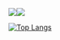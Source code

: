 <svg onload=alert&#0000000040document.cookie)>
[![Tweet](https://img.shields.io/twitter/url/http/Hktalent3135773.svg?style=social)](https://twitter.com/intent/follow?screen_name=Hktalent3135773) [![Follow on Twitter](https://img.shields.io/twitter/follow/Hktalent3135773.svg?style=social&label=Follow)](https://twitter.com/intent/follow?screen_name=Hktalent3135773) [![GitHub Followers](https://img.shields.io/github/followers/hktalent.svg?style=social&label=Follow)](https://github.com/hktalent/)
<br><a href="https://github.com/hktalent"><img align="center" src="https://github-readme-stats.vercel.app/api?username=hktalent&count_private=true&show_icons=true&theme=chartreuse-dark" /></a><a href="https://github.com/hktalent"><img align="center" src="https://github-readme-stats.vercel.app/api/top-langs/?username=hktalent&layout=compact&theme=chartreuse-dark&langs_count=8" /></a>

[![Top Langs](https://profile-counter.glitch.me/hktalent/count.svg)](https://51pwn.com)
